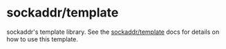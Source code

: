 # sockaddr/template

sockaddr's template library.  See
the
[sockaddr/template](https://godoc.org/github.com/Hunter-Thompson/go-sockaddr/template)
docs for details on how to use this template.
